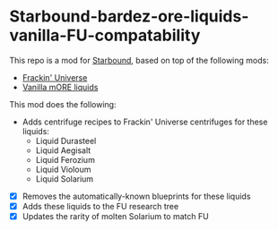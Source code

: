 # Starbound-bardez-ore-liquids-vanilla-FU-compatability

This repo is a mod for [Starbound](https://playstarbound.com/), based on top of the following mods:
- [Frackin' Universe](https://steamcommunity.com/sharedfiles/filedetails/?id=729480149) 
- [Vanilla mORE liquids](https://steamcommunity.com/sharedfiles/filedetails/?id=2892477151)

This mod does the following:

- Adds centrifuge recipes to Frackin' Universe centrifuges for these liquids:
   - Liquid Durasteel
   - Liquid Aegisalt
   - Liquid Ferozium
   - Liquid Violoum
   - Liquid Solarium
- [x] Removes the automatically-known blueprints for these liquids
- [x] Adds these liquids to the FU research tree
- [x] Updates the rarity of molten Solarium to match FU 